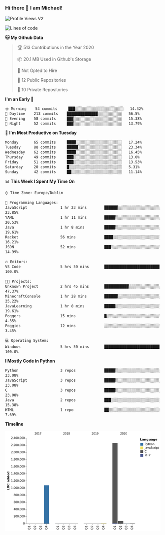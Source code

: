### Hi there 👋 I am Michael!

![Profile Views V2](https://komarev.com/ghpvc/?username=AppDevMichael)

<!--START_SECTION:waka-->
![Lines of code](https://img.shields.io/badge/From%20Hello%20World%20I%27ve%20Written-1.4%20million%20lines%20of%20code-blue)

**🐱 My Github Data** 

> 🏆 513 Contributions in the Year 2020
 > 
> 📦 20.1 MB Used in Github's Storage 
 > 
> 🚫 Not Opted to Hire
 > 
> 📜 12 Public Repositories
 > 
> 🔑 10 Private Repositories 

**I'm an Early 🐤** 

```text
🌞 Morning    54 commits     ███░░░░░░░░░░░░░░░░░░░░░░   14.32% 
🌆 Daytime    213 commits    ██████████████░░░░░░░░░░░   56.5% 
🌃 Evening    58 commits     ███░░░░░░░░░░░░░░░░░░░░░░   15.38% 
🌙 Night      52 commits     ███░░░░░░░░░░░░░░░░░░░░░░   13.79%

```
📅 **I'm Most Productive on Tuesday** 

```text
Monday       65 commits     ████░░░░░░░░░░░░░░░░░░░░░   17.24% 
Tuesday      88 commits     █████░░░░░░░░░░░░░░░░░░░░   23.34% 
Wednesday    62 commits     ████░░░░░░░░░░░░░░░░░░░░░   16.45% 
Thursday     49 commits     ███░░░░░░░░░░░░░░░░░░░░░░   13.0% 
Friday       51 commits     ███░░░░░░░░░░░░░░░░░░░░░░   13.53% 
Saturday     20 commits     █░░░░░░░░░░░░░░░░░░░░░░░░   5.31% 
Sunday       42 commits     ██░░░░░░░░░░░░░░░░░░░░░░░   11.14%

```


📊 **This Week I Spent My Time On** 

```text
⌚︎ Time Zone: Europe/Dublin

💬 Programming Languages: 
JavaScript               1 hr 23 mins        ██████░░░░░░░░░░░░░░░░░░░   23.85% 
YAML                     1 hr 11 mins        █████░░░░░░░░░░░░░░░░░░░░   20.53% 
Java                     1 hr 8 mins         █████░░░░░░░░░░░░░░░░░░░░   19.61% 
Racket                   56 mins             ████░░░░░░░░░░░░░░░░░░░░░   16.21% 
JSON                     52 mins             ███░░░░░░░░░░░░░░░░░░░░░░   14.99%

🔥 Editors: 
VS Code                  5 hrs 50 mins       █████████████████████████   100.0%

🐱‍💻 Projects: 
Unknown Project          2 hrs 45 mins       ███████████░░░░░░░░░░░░░░   47.37% 
MinecraftConsole         1 hr 28 mins        ██████░░░░░░░░░░░░░░░░░░░   25.22% 
JavaLearning             1 hr 8 mins         █████░░░░░░░░░░░░░░░░░░░░   19.61% 
Poggers                  15 mins             █░░░░░░░░░░░░░░░░░░░░░░░░   4.35% 
Poggies                  12 mins             ░░░░░░░░░░░░░░░░░░░░░░░░░   3.45%

💻 Operating System: 
Windows                  5 hrs 50 mins       █████████████████████████   100.0%

```

**I Mostly Code in Python** 

```text
Python                   3 repos             █████░░░░░░░░░░░░░░░░░░░░   23.08% 
JavaScript               3 repos             █████░░░░░░░░░░░░░░░░░░░░   23.08% 
C                        3 repos             █████░░░░░░░░░░░░░░░░░░░░   23.08% 
Java                     2 repos             ███░░░░░░░░░░░░░░░░░░░░░░   15.38% 
HTML                     1 repo              ██░░░░░░░░░░░░░░░░░░░░░░░   7.69%

```


**Timeline**

![Chart not found](https://github.com/AppDevMichael/AppDevMichael/blob/master/charts/bar_graph.png) 


<!--END_SECTION:waka-->

